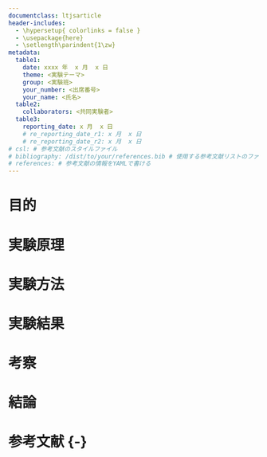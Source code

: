 ```yaml
---
documentclass: ltjsarticle
header-includes:
  - \hypersetup{ colorlinks = false }
  - \usepackage{here}
  - \setlength\parindent{1\zw}
metadata:
  table1:
    date: xxxx 年  x 月  x 日
    theme: <実験テーマ>
    group: <実験班>
    your_number: <出席番号>
    your_name: <氏名>
  table2:
    collaborators: <共同実験者>
  table3:
    reporting_date: x 月  x 日
    # re_reporting_date_r1: x 月  x 日
    # re_reporting_date_r2: x 月  x 日
# csl: # 参考文献のスタイルファイル
# bibliography: /dist/to/your/references.bib # 使用する参考文献リストのファイルパス
# references: # 参考文献の情報をYAMLで書ける
---
```


# 目的

# 実験原理

# 実験方法

# 実験結果

# 考察

# 結論

# 参考文献 {-}
